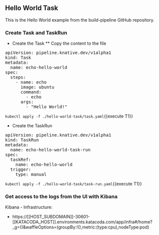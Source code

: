 ## Hello World Task

This is the Hello World example from the build-pipeline GitHub repository.

### Create Task and TaskRun

* Create the Task
** Copy the content to the file
<pre class="file" data-filename="task.yaml" data-target="replace">
apiVersion: pipeline.knative.dev/v1alpha1
kind: Task
metadata:
  name: echo-hello-world
spec:
  steps:
    - name: echo
      image: ubuntu
      command:
        - echo
      args:
        - "Hello World!"
</pre>

`kubectl apply -f ./hello-world-task/task.yaml`{{execute T1}}

* Create the TaskRun

<pre class="file" data-filename="task-run.yaml" data-target="replace">
apiVersion: pipeline.knative.dev/v1alpha1
kind: TaskRun
metadata:
  name: echo-hello-world-task-run
spec:
  taskRef:
    name: echo-hello-world
  trigger:
    type: manual
</pre>

`kubectl apply -f ./hello-world-task/task-run.yaml`{{execute T1}}

### Get access to the logs from the UI with Kibana

Kibana - Infrastructure:
* https://[[HOST_SUBDOMAIN]]-30601-[[KATACODA_HOST]].environments.katacoda.com/app/infra#/home?_g=()&waffleOptions=(groupBy:!(),metric:(type:cpu),nodeType:pod)
